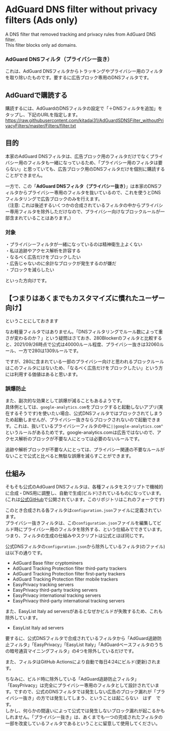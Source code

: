 # AdGuard DNS filter without privacy filters (Ads only)
A DNS filter that removed tracking and privacy rules from AdGuard DNS filter.  
This filter blocks only ad domains.

### AdGuard DNSフィルタ（プライバシー抜き）
これは、AdGuard DNSフィルタからトラッキングやプライバシー用のフィルタを取り除いたものです。要するに広告ブロック専用のDNSフィルタです。

## AdGuardで購読する
購読するには、AdGuardのDNSフィルタの設定で「＋DNSフィルタを追加」をタップし、下記のURLを指定します。  
https://raw.githubusercontent.com/kitadai31/AdGuardSDNSFilter_withoutPrivacyFilters/master/Filters/filter.txt

## 目的
本家のAdGuard DNSフィルタは、広告ブロック用のフィルタだけでなくプライバシー用のフィルタも一緒になっているため、「プライバシー用のフィルタは要らない」と思っていても、広告ブロック用のDNSフィルタだけを個別に購読することができません。

一方で、この「**AdGuard DNSフィルタ（プライバシー抜き）**」は本家のDNSフィルタからプライバシー専用のフィルタを抜いているので、これを使うとDNSフィルタリングで広告ブロックのみを行えます。  
（注意: これは後述するいくつかの合成されているフィルタの中からプライバシー専用フィルタを除外しただけなので、プライバシー向けなブロックルールが一部含まれていることはあります。）

### 対象
・プライバシーフィルタが一緒になっているのは精神衛生上よくない  
・私は追跡やアクセス解析を許容する  
・なるべく広告だけをブロックしたい  
・広告じゃないのに余計なブロックが発生するのが嫌だ  
・ブロックを減らしたい

といった方向けです。

【つまりはあくまでもカスタマイズに慣れたユーザー向け】
---
ということにしておきます

なお軽量フィルタではありません。「DNSフィルタリングでルール数によって重さが変わるのか？」という疑問はさておき、280Blockerのフィルタと比較すると、2021/09/26時点で公式は40000ルール程度、プライバシー抜きは32060ルール、一方で280は1309ルールです。

ですが、280に含まれている一部のプライバシー向けと思われるブロックルールはこのフィルタにはないため、「なるべく広告だけをブロックしたい」という方には利用する価値はあると思います。

### 誤爆防止
また、副次的な効果として誤爆が減ることもあるようです。  
具体例としては、`google-analytics.com`をブロックすると起動しないアプリ(実在するそうです)を使いたい場合、公式DNSフィルタではブロックされてしまうため起動しませんが、プライバシー抜きならブロックされないので起動できます。これは、抜いているプライバシーフィルタの中に`||google-analytics.com^`というルールがあるためです。google-analytics.comは広告ではないので、アクセス解析のブロックが不要な人にとっては必要のないルールです。

追跡や解析ブロックが不要な人にとっては、プライバシー関連の不要なルールがないことで公式と比べると無駄な誤爆を減らすことができます。

## 仕組み
そもそも公式のAdGuard DNSフィルタは、各種フィルタをスクリプトで機械的に合成・DNS用に調整し、自動で生成(ビルド)されているものになっています。(これは[公式GitHub](https://github.com/AdguardTeam/AdGuardSDNSFilter)で公開されています。このリポジトリはこれのフォークです)

このとき合成される各フィルタは`configuration.json`ファイルに定義されています。  
プライバシー抜きフィルタは、この`configuration.json`ファイルを編集してビルド時にプライバシー用のフィルタを除外する、という仕組みでできています。  
つまり、フィルタの生成の仕組みやスクリプトは公式とほぼ同じです。

公式DNSフィルタの`configuration.json`から除外しているフィルタ(のファイル)は以下の通りです。
* AdGuard Base filter cryptominers
* AdGuard Tracking Protection filter third-party trackers
* AdGuard Tracking Protection filter first-party trackers
* AdGuard Tracking Protection filter mobile trackers
* EasyPrivacy tracking servers
* EasyPrivacy third-party tracking servers
* EasyPrivacy international tracking servers
* EasyPrivacy third-party international tracking servers

また、EasyList Italy ad serversがあるとなぜかビルドが失敗するため、これも除外しています。
* EasyList Italy ad servers

要するに、公式DNSフィルタで合成されているフィルタから「AdGuard追跡防止フィルタ」「EasyPrivacy」「EasyList Italy」「AdGuardベースフィルタのうちの暗号通貨マイニングフィルタ」の4つを除外しているだけです。

また、フィルタはGitHub Actionsにより自動で毎日4:24にビルド(更新)されます。

ちなみに、ビルド時に除外している「AdGuard追跡防止フィルタ」「EasyPrivacy」は完全にプライバシー専用のフィルタとして設計されています。ですので、公式のDNSフィルタでは発生しない広告のブロック漏れが「プライバシー抜き」の方では発生してしまう、ということは起こらない　はず　です。  
しかし、何らかの間違いによって公式では発生しないブロック漏れが起こるかもしれません。「プライバシー抜き」は、あくまでも一つの完成されたフィルタの一部を改変しているフィルタであるということに留意して使用してください。
